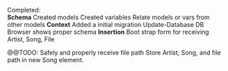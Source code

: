 Completed:<br>
<t>**Schema**
  <t><t>Created models
    Created variables
    Relate models or vars from other models
  **Context**
    Added a initial migration
    Update-Database
    DB Browser shows proper schema
**Insertion**
  Boot strap form for receiving Artist, Song, File

@@TODO:
  Safely and properly receive file path
  Store Artist, Song, and file path in new Song element.
